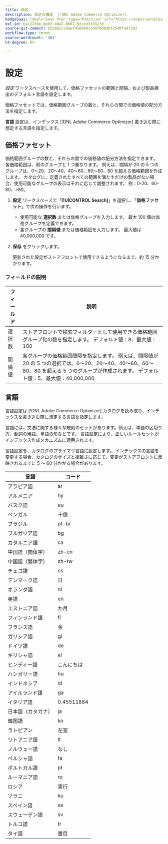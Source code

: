 ```yaml
---
title: 設定
description: 設定の構成  [!DNL Adobe Commerce Optimizer].
badgeSaas: label="SaaS のみ" type="Positive" url="https://experienceleague.adobe.com/en/docs/commerce/user-guides/product-solutions" tooltip="Adobe Commerce as a Cloud ServiceおよびAdobe Commerce Optimizer プロジェクトにのみ適用されます（Adobeで管理される SaaS インフラストラクチャ）。"
exl-id: 6ac223de-8e03-4842-8b67-92ce321d323d
source-git-commit: 652681cc9aef416040ccd470d04bf2540fe97262
workflow-type: tm+mt
source-wordcount: '463'
ht-degree: 0%

---
```


# 設定

*設定* ワークスペースを使用して、価格ファセットの範囲と間隔、および製品検出のデフォルト言語を設定します。

価格ファセットでは、価格範囲グループの数と、それらの間での価格値の配分方法を指定します。

**言語** 設定は、インデックス [!DNL Adobe Commerce Optimizer] 書き込む際に想定する言語を指定します。

## 価格ファセット

価格範囲グループの数と、それらの間での価格値の配分方法を指定できます。 各価格範囲は、前のグループと 1 つ重なります。 例えば、間隔が 20 の 5 つのグループは、0～20、20～40、40～60、60～80、80 を超える価格範囲を作成します。 カタログに、定義されたすべての範囲を満たすだけの製品がない場合、使用可能なグループの表示はそれに応じて調整されます。 例：0-20、60-80、>80。

1. **設定** ワークスペースで「**[!UICONTROL Search]**」を選択し、「**価格ファセット**」で次の操作を行います。
   - 使用可能な **選択数** または価格グループを入力します。 最大 100 個の価格グループを定義できます。
   - 各グループの **間隔値** または価格範囲を入力します。 最大値は 40,000,000 です。
1. **保存** をクリックします。

   更新された設定がストアフロントで使用できるようになるまで、約 15 分かかります。

### フィールドの説明

| フィールド | 説明 |
|--- |--- |
| 選択数 | ストアフロントで検索フィルターとして使用できる価格範囲グループ化の数を指定します。 デフォルト値：8、最大値：100 |
| 間隔値 | 各グループの価格範囲間隔を指定します。 例えば、間隔値が 20 の 5 つの選択では、0～20、20～40、40～60、60～80、80 を超える 5 つのグループが作成されます。 デフォルト値：5、最大値：40,000,000 |

## 言語

言語設定は [!DNL Adobe Commerce Optimizer] カタログを読み取り、インデックスを書き込む際に想定する言語を指定します。

言語には、文法に関する様々な規則のセットがあります。例えば、単語の区切り方、動詞の用語、単語の形などです。
言語設定により、正しいルールセットがインデックス作成メカニズムに適用されます。

言語設定を、カタログのプライマリ言語に設定します。 インデックスの言語を変更する場合、カタログのサイズと複雑さに応じて、変更がストアフロントに反映されるまでに 5 ～ 60 分かかる場合があります。

| 言語 | コード |
|----|----|
| アラビア語 | ar |
| アルメニア | hy |
| バスク語 | eu |
| ベンガル | 十億 |
| ブラジル | pt-br |
| ブルガリア語 | bg |
| カタルニア語 | ca |
| 中国語（簡体字） | zh-cn |
| 中国語（繁体字） | zh-tw |
| チェコ語 | cs |
| デンマーク語 | 日 |
| オランダ語 | nl |
| 英語 | en |
| エストニア語 | か月 |
| フィンランド語 | fi |
| フランス語 | 金 |
| ガリシア語 | gl |
| ドイツ語 | de |
| ギリシャ語 | el |
| ヒンディー語 | こんにちは |
| ハンガリー語 | hu |
| インドネシア | id |
| アイルランド語 | ga |
| イタリア語 | 0.45511884 |
| 日本語（カタカナ） | ja |
| 韓国語 | ko |
| ラトビアン | 左室 |
| リトアニア語 | lt |
| ノルウェー語 | なし |
| ペルシャ語 | fa |
| ポルトガル語 | pt |
| ルーマニア語 | ro |
| ロシア | 実行 |
| ソラニ | ku |
| スペイン語 | es |
| スウェーデン語 | sv |
| トルコ語 | tr |
| タイ語 | 番目 |
